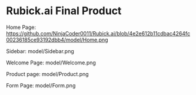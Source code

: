 # Rubick.ai Final Product

Home Page:
https://github.com/NinjaCoder0011/Rubick.ai/blob/4e2e612b11cdbac4264fc00236185ce93192dbb4/model/Home.png

Sidebar:
model/Sidebar.png

Welcome Page:
model/Welcome.png

Product page:
model/Product.png

Form Page:
model/Form.png

